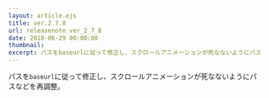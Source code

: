 ```yaml
---
layout: article.ejs
title: ver.2.7.8
url: releasenote_ver_2_7_8
date: 2018-06-29 00:00:00
thumbnail: 
excerpt: パスをbaseurlに従って修正し、スクロールアニメーションが死なないようにパスなどを再調整。
---
```


パスを`baseurl`に従って修正し、スクロールアニメーションが死なないようにパスなどを再調整。
